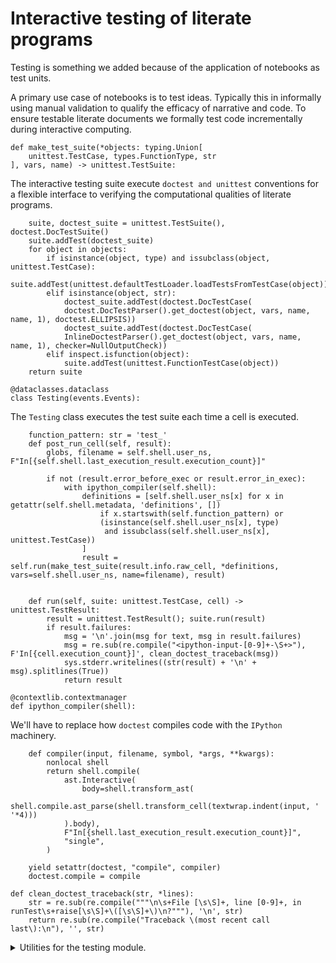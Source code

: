 # Interactive testing of literate programs

Testing is something we added because of the application of notebooks as test units.

A primary use case of notebooks is to test ideas. Typically this in informally using
manual validation to qualify the efficacy of narrative and code. To ensure testable literate documents
we formally test code incrementally during interactive computing.

<!--

    import unittest, doctest, textwrap, dataclasses, IPython, re, pidgy, sys, typing, types, contextlib, ast, inspect
    with pidgy.pidgyLoader(lazy=True):
        try: from . import events
        except: import events

-->

    def make_test_suite(*objects: typing.Union[
        unittest.TestCase, types.FunctionType, str
    ], vars, name) -> unittest.TestSuite:

The interactive testing suite execute `doctest and unittest` conventions
for a flexible interface to verifying the computational qualities of literate programs.

        suite, doctest_suite = unittest.TestSuite(), doctest.DocTestSuite()
        suite.addTest(doctest_suite)
        for object in objects:
            if isinstance(object, type) and issubclass(object, unittest.TestCase):
                suite.addTest(unittest.defaultTestLoader.loadTestsFromTestCase(object))
            elif isinstance(object, str):
                doctest_suite.addTest(doctest.DocTestCase(
                doctest.DocTestParser().get_doctest(object, vars, name, name, 1), doctest.ELLIPSIS))
                doctest_suite.addTest(doctest.DocTestCase(
                InlineDoctestParser().get_doctest(object, vars, name, name, 1), checker=NullOutputCheck))
            elif inspect.isfunction(object):
                suite.addTest(unittest.FunctionTestCase(object))
        return suite

    @dataclasses.dataclass
    class Testing(events.Events):

The `Testing` class executes the test suite each time a cell is executed.

        function_pattern: str = 'test_'
        def post_run_cell(self, result):
            globs, filename = self.shell.user_ns, F"In[{self.shell.last_execution_result.execution_count}]"

            if not (result.error_before_exec or result.error_in_exec):
                with ipython_compiler(self.shell):
                    definitions = [self.shell.user_ns[x] for x in getattr(self.shell.metadata, 'definitions', [])
                        if x.startswith(self.function_pattern) or
                        (isinstance(self.shell.user_ns[x], type)
                         and issubclass(self.shell.user_ns[x], unittest.TestCase))
                    ]
                    result = self.run(make_test_suite(result.info.raw_cell, *definitions, vars=self.shell.user_ns, name=filename), result)


        def run(self, suite: unittest.TestCase, cell) -> unittest.TestResult:
            result = unittest.TestResult(); suite.run(result)
            if result.failures:
                msg = '\n'.join(msg for text, msg in result.failures)
                msg = re.sub(re.compile("<ipython-input-[0-9]+-\S+>"), F'In[{cell.execution_count}]', clean_doctest_traceback(msg))
                sys.stderr.writelines((str(result) + '\n' + msg).splitlines(True))
                return result

    @contextlib.contextmanager
    def ipython_compiler(shell):

We'll have to replace how `doctest` compiles code with the `IPython` machinery.

        def compiler(input, filename, symbol, *args, **kwargs):
            nonlocal shell
            return shell.compile(
                ast.Interactive(
                    body=shell.transform_ast(
                    shell.compile.ast_parse(shell.transform_cell(textwrap.indent(input, ' '*4)))
                ).body),
                F"In[{shell.last_execution_result.execution_count}]",
                "single",
            )

        yield setattr(doctest, "compile", compiler)
        doctest.compile = compile

    def clean_doctest_traceback(str, *lines):
        str = re.sub(re.compile("""\n\s+File [\s\S]+, line [0-9]+, in runTest\s+raise[\s\S]+\([\s\S]+\)\n?"""), '\n', str)
        return re.sub(re.compile("Traceback \(most recent call last\):\n"), '', str)

<details><summary>Utilities for the testing module.</summary>
    
    class NullOutputCheck(doctest.OutputChecker):
        def check_output(self, *e): return True

    class InlineDoctestParser(doctest.DocTestParser):
        _EXAMPLE_RE = re.compile(r'`(?P<indent>\s{0})'
    r'(?P<source>[^`].*?)'
    r'`')
        def _parse_example(self, m, name, lineno): return m.group('source'), None, "...", None


    def load_ipython_extension(shell):
        shell.testing = Testing(shell=shell).register()

    def unload_ipython_extension(shell):
        shell.testing.unregister()

</details>
